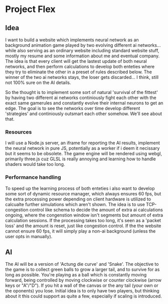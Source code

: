 # Project Flex

## Idea
I want to build a website which implements neural network as an background animation game played by two evolving different ai networks... while also serving as an ordinary website including standard website stuff, mostly my resume and some information about me and eventual company. The idea is that every client will get the lastest update of both neural networks, and then perform calculations to develop both enteties where they try to eliminate the other in a preset of rules described below. The winner of the two ai networks stays, the loser gets discarded... I think, still not 100% sure on the AI details.

So the thought is to implement some sort of natural 'survival of the fittest' by having two different ai networks continiously fight each other with the exact same gamerules and constantly evolve their internal neurons to get an edge. The goal is to see the networks over time develop different 'strategies' and continiously outsmart each other somehow. We'll see about that.

### Resources
I will use a Node.js server, an iframe for reporting the AI results, implement the neural network in pure JS, potentially as a worker if i deem it necissary but it seems to be obsolete. The game engine will be rendered using webgl, primarily three.js cuz GLSL is really annoying and learning how to handle shaders would take too long. 

### Performance handling
To speed up the learning process of both enteties i also want to develop some sort of dynamic resource manager, which always ensures 60 fps, but the extra processing power depending on client hardware is utilized to calcualte further simulations which aren't shown. The idea is to use TCP-congestion control like schema to decide the amount of extra ai calculations ongoing, where the congenstion window isn't segments but amount of extra calculation sessions. If the processing takes too long, it's seen as a 'packet loss' and the amount is reset, just like congestion control. If the the website cannot ensure 60 fps, it will simply play a non-ai background (unless the user opts in manually).


## AI
The AI will be a version of 'Actung die curve' and 'Snake'. The objective to the game is to collect green balls to grow a larger tail, and to survive for as long as possible. You're playing as a ball which is constantly moving forward, being controlled by moving clockwise or counter clockwise (arrow keys or "A"/"D"). If you hit a wall of the canvas or the any tail (your own or the oponents) you lose. Initial idea is to only have two players, but thinking about it this could support as quite a few, especially if scaling is introduced.

